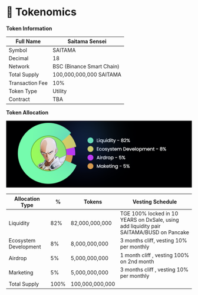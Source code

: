 # 💎 Tokenomics

**Token Information**

| Full Name       | Saitama Sensei            |
| --------------- | ------------------------- |
| Symbol          | SAITAMA                   |
| Decimal         | 18                        |
| Network         | BSC (Binance Smart Chain) |
| Total Supply    | 100,000,000,000 SAITAMA   |
| Transaction Fee | 10%                       |
| Token Type      | Utility                   |
| Contract        | TBA                       |

**Token Allocation**



![](<../.gitbook/assets/image (1).png>)

| Allocation Type       | %    | Tokens          | Vesting Schedule                                                                        |
| --------------------- | ---- | --------------- | --------------------------------------------------------------------------------------- |
| Liquidity             | 82%  | 82,000,000,000  | TGE 100% locked in 10 YEARS on DxSale, using add liquidity pair SAITAMA/BUSD on Pancake |
| Ecosystem Development | 8%   | 8,000,000,000   | 3 months cliff, vesting 10% per monthly                                                 |
| Airdrop               | 5%   | 5,000,000,000   | 1 month cliff , vesting 100% on 2nd month                                               |
| Marketing             | 5%   | 5,000,000,000   | 3 months cliff , vesting 10% per monthly                                                |
| Total Supply          | 100% | 100,000,000,000 |                                                                                         |

